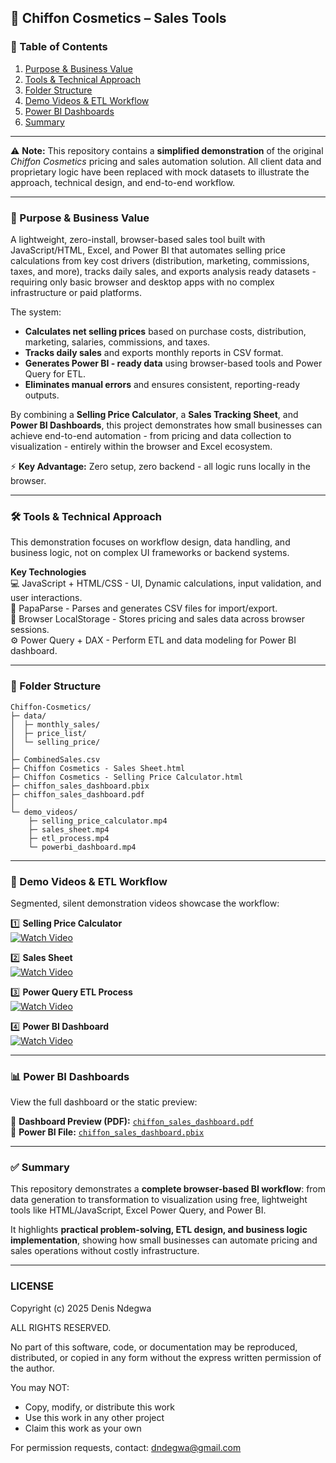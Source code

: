 ## 💄 Chiffon Cosmetics – Sales Tools

### 📑 Table of Contents
1. [Purpose & Business Value](#-purpose--business-value)
2. [Tools & Technical Approach](#-tools--technical-approach)
3. [Folder Structure](#-folder-structure)
4. [Demo Videos & ETL Workflow](#-demo-videos--etl-workflow)
5. [Power BI Dashboards](#-power-bi-dashboards)
6. [Summary](#-summary)

 ---
   
⚠️ **Note:** This repository contains a **simplified demonstration** of the original *Chiffon Cosmetics* pricing and sales automation solution.  All client data and proprietary logic have been replaced with mock datasets to illustrate the approach, technical design, and end-to-end workflow.

---

### 🎯 Purpose & Business Value
A lightweight, zero-install, browser-based sales tool built with JavaScript/HTML, Excel, and Power BI that automates selling price calculations from key cost drivers (distribution, marketing, commissions, taxes, and more), tracks daily sales, and exports analysis ready datasets - requiring only basic browser and desktop apps with no complex infrastructure or paid platforms.

The system:
- **Calculates net selling prices** based on purchase costs, distribution, marketing, salaries, commissions, and taxes.  
- **Tracks daily sales** and exports monthly reports in CSV format.  
- **Generates Power BI - ready data** using browser-based tools and Power Query for ETL.  
- **Eliminates manual errors** and ensures consistent, reporting-ready outputs.

By combining a **Selling Price Calculator**, a **Sales Tracking Sheet**, and **Power BI Dashboards**, this project demonstrates how small businesses can achieve end-to-end automation - from pricing and data collection to visualization - entirely within the browser and Excel ecosystem.

⚡ **Key Advantage:** Zero setup, zero backend - all logic runs locally in the browser.

---

### 🛠 Tools & Technical Approach
This demonstration focuses on workflow design, data handling, and business logic, not on complex UI frameworks or backend systems.

**Key Technologies**  
💻 JavaScript + HTML/CSS - UI, Dynamic calculations, input validation, and user interactions.  
📂 PapaParse - Parses and generates CSV files for import/export.  
💾 Browser LocalStorage - Stores pricing and sales data across browser sessions.  
⚙️ Power Query + DAX - Perform ETL and data modeling for Power BI dashboard.

---

### 📂 Folder Structure

```
Chiffon-Cosmetics/
├─ data/
│  ├─ monthly_sales/
│  ├─ price_list/
│  └─ selling_price/
│ 
├─ CombinedSales.csv
├─ Chiffon Cosmetics - Sales Sheet.html
├─ Chiffon Cosmetics - Selling Price Calculator.html
├─ chiffon_sales_dashboard.pbix
├─ chiffon_sales_dashboard.pdf
│ 
└─ demo_videos/
    ├─ selling_price_calculator.mp4
    ├─ sales_sheet.mp4
    ├─ etl_process.mp4
    └─ powerbi_dashboard.mp4
```

---

### 🎥 Demo Videos & ETL Workflow

Segmented, silent demonstration videos showcase the workflow:

1️⃣ **Selling Price Calculator**  
[![Watch Video](https://img.youtube.com/vi/zHF1Lw1Dl8w/0.jpg)](https://youtu.be/zHF1Lw1Dl8w)

2️⃣ **Sales Sheet**  
[![Watch Video](https://img.youtube.com/vi/Y9ff0mVrSl8/0.jpg)](https://youtu.be/Y9ff0mVrSl8)

3️⃣ **Power Query ETL Process**  
[![Watch Video](https://img.youtube.com/vi/rh_IQHHBO3s/0.jpg)](https://youtu.be/rh_IQHHBO3s)

4️⃣ **Power BI Dashboard**  
[![Watch Video](https://img.youtube.com/vi/Y720bvJNhAs/0.jpg)](https://youtu.be/Y720bvJNhAs)

---

### 📊 Power BI Dashboards

View the full dashboard or the static preview:

📄 **Dashboard Preview (PDF):** [`chiffon_sales_dashboard.pdf`](chiffon_sales_dashboard.pdf)  
💾 **Power BI File:** [`chiffon_sales_dashboard.pbix`](chiffon_sales_dashboard.pbix)

---

### ✅ Summary
This repository demonstrates a **complete browser-based BI workflow**: from data generation to transformation to visualization using free, lightweight tools like HTML/JavaScript, Excel Power Query, and Power BI.  

It highlights **practical problem-solving, ETL design, and business logic implementation**, showing how small businesses can automate pricing and sales operations without costly infrastructure.


---

### LICENSE

Copyright (c) 2025 Denis Ndegwa

ALL RIGHTS RESERVED.

No part of this software, code, or documentation may be reproduced, distributed, or copied in any form without the express written permission of the author.

You may NOT:
- Copy, modify, or distribute this work
- Use this work in any other project  
- Claim this work as your own

For permission requests, contact: dndegwa@gmail.com
